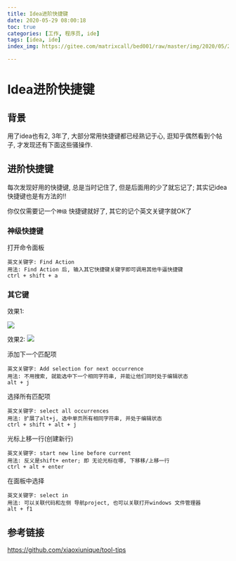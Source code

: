 ```yaml
---
title: Idea进阶快捷键
date: 2020-05-29 08:00:18
toc: true
categories: [工作, 程序员, ide]
tags: [idea, ide]
index_img: https://gitee.com/matrixcall/bed001/raw/master/img/2020/05/20200528160129.jpg

---
```


# Idea进阶快捷键

## 背景

用了idea也有2, 3年了, 大部分常用快捷键都已经熟记于心, 逛知乎偶然看到个帖子, 才发现还有下面这些骚操作.



## 进阶快捷键

每次发现好用的快捷键, 总是当时记住了, 但是后面用的少了就忘记了; 其实记idea快捷键也是有方法的!!

你仅仅需要记一个`神级` 快捷键就好了, 其它的记个英文关键字就OK了

### 神级快捷键

打开命令面板

```
英文关键字: Find Action
用法: Find Action 后, 输入其它快捷键关键字即可调用其他牛逼快捷键
ctrl + shift + a
```



### 其它键

效果1: 

![](https://gitee.com/matrixcall/bed001/raw/master/img/2020/05/20200528155311.webp)

效果2: 
![](https://gitee.com/matrixcall/bed001/raw/master/img/2020/05/20200528155834.webp)

添加下一个匹配项

```
英文关键字: Add selection for next occurrence
用法: 不用搜索, 就能选中下一个相同字符串, 并能让他们同时处于编辑状态
alt + j
```

选择所有匹配项

```
英文关键字: select all occurrences
用法: 扩展了alt+j, 选中单页所有相同字符串, 并处于编辑状态
ctrl + shift + alt + j
```



光标上移一行(创建新行)

```
英文关键字: start new line before current
用法: 反义是shift+ enter; 即 无论光标在哪, 下移移/上移一行 
ctrl + alt + enter
```



在面板中选择

```
英文关键字: select in
用法: 可以关联代码和左侧 导航project, 也可以关联打开windows 文件管理器
alt + f1
```







## 参考链接

https://github.com/xiaoxiunique/tool-tips

